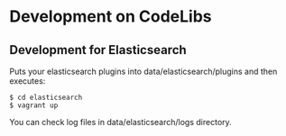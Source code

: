 Development on CodeLibs
=======================

## Development for Elasticsearch

Puts your elasticsearch plugins into data/elasticsearch/plugins and then executes:

    $ cd elasticsearch
    $ vagrant up

You can check log files in data/elasticsearch/logs directory.
